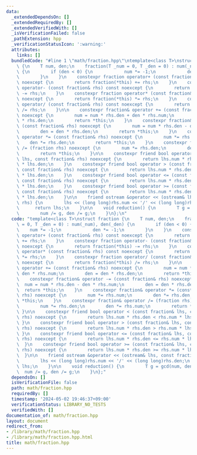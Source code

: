 ```yaml
---
data:
  _extendedDependsOn: []
  _extendedRequiredBy: []
  _extendedVerifiedWith: []
  _isVerificationFailed: false
  _pathExtension: hpp
  _verificationStatusIcon: ':warning:'
  attributes:
    links: []
  bundledCode: "#line 1 \"math/fraction.hpp\"\ntemplate<class T>\nstruct fraction\
    \ {\n    T num, den;\n    fraction(T _num = 0, T _den = 0) : num(_num), den(_den)\
    \ {\n        if (den < 0) {\n            num *= -1;\n            den *= -1;\n\
    \        }\n    }\n    constexpr fraction operator+ (const fraction& rhs) const\
    \ noexcept {\n        return fraction(*this) += rhs;\n    }\n    constexpr fraction\
    \ operator- (const fraction& rhs) const noexcept {\n        return fraction(*this)\
    \ -= rhs;\n    }\n    constexpr fraction operator* (const fraction& rhs) const\
    \ noexcept {\n        return fraction(*this) *= rhs;\n    }\n    constexpr fraction\
    \ operator/ (const fraction& rhs) const noexcept {\n        return fraction(*this)\
    \ /= rhs;\n    }\n\n    constexpr fraction& operator += (const fraction& rhs)\
    \ noexcept {\n        num = num * rhs.den + den * rhs.num;\n        den = den\
    \ * rhs.den;\n        return *this;\n    }\n    constexpr fraction& operator -=\
    \ (const fraction& rhs) noexcept {\n        num = num * rhs.den - den * rhs.num;\n\
    \        den = den * rhs.den;\n        return *this;\n    }\n    constexpr fraction&\
    \ operator *= (const fraction& rhs) noexcept {\n        num *= rhs.num;\n    \
    \    den *= rhs.den;\n        return *this;\n    }\n    constexpr fraction& operator\
    \ /= (fraction rhs) noexcept {\n        num *= rhs.den;\n        den *= rhs.num;\n\
    \        return *this;\n    }\n\n    constexpr friend bool operator < (const fraction&\
    \ lhs, const fraction& rhs) noexcept {\n        return lhs.num * rhs.den < rhs.num\
    \ * lhs.den;\n    }\n    constexpr friend bool operator > (const fraction& lhs,\
    \ const fraction& rhs) noexcept {\n        return lhs.num * rhs.den > rhs.num\
    \ * lhs.den;\n    }\n    constexpr friend bool operator <= (const fraction& lhs,\
    \ const fraction& rhs) noexcept {\n        return lhs.num * rhs.den <= rhs.num\
    \ * lhs.den;\n    }\n    constexpr friend bool operator >= (const fraction& lhs,\
    \ const fraction& rhs) noexcept {\n        return lhs.num * rhs.den >= rhs.num\
    \ * lhs.den;\n    }\n\n    friend ostream &operator << (ostream& lhs, const fraction&\
    \ rhs) {\n        lhs << (long long)rhs.num << '/' << (long long)rhs.den;\n  \
    \      return lhs;\n    }\n\n    void reduction() {\n        T g = gcd(num, den);\n\
    \        num /= g, den /= g;\n    }\n};\n"
  code: "template<class T>\nstruct fraction {\n    T num, den;\n    fraction(T _num\
    \ = 0, T _den = 0) : num(_num), den(_den) {\n        if (den < 0) {\n        \
    \    num *= -1;\n            den *= -1;\n        }\n    }\n    constexpr fraction\
    \ operator+ (const fraction& rhs) const noexcept {\n        return fraction(*this)\
    \ += rhs;\n    }\n    constexpr fraction operator- (const fraction& rhs) const\
    \ noexcept {\n        return fraction(*this) -= rhs;\n    }\n    constexpr fraction\
    \ operator* (const fraction& rhs) const noexcept {\n        return fraction(*this)\
    \ *= rhs;\n    }\n    constexpr fraction operator/ (const fraction& rhs) const\
    \ noexcept {\n        return fraction(*this) /= rhs;\n    }\n\n    constexpr fraction&\
    \ operator += (const fraction& rhs) noexcept {\n        num = num * rhs.den +\
    \ den * rhs.num;\n        den = den * rhs.den;\n        return *this;\n    }\n\
    \    constexpr fraction& operator -= (const fraction& rhs) noexcept {\n      \
    \  num = num * rhs.den - den * rhs.num;\n        den = den * rhs.den;\n      \
    \  return *this;\n    }\n    constexpr fraction& operator *= (const fraction&\
    \ rhs) noexcept {\n        num *= rhs.num;\n        den *= rhs.den;\n        return\
    \ *this;\n    }\n    constexpr fraction& operator /= (fraction rhs) noexcept {\n\
    \        num *= rhs.den;\n        den *= rhs.num;\n        return *this;\n   \
    \ }\n\n    constexpr friend bool operator < (const fraction& lhs, const fraction&\
    \ rhs) noexcept {\n        return lhs.num * rhs.den < rhs.num * lhs.den;\n   \
    \ }\n    constexpr friend bool operator > (const fraction& lhs, const fraction&\
    \ rhs) noexcept {\n        return lhs.num * rhs.den > rhs.num * lhs.den;\n   \
    \ }\n    constexpr friend bool operator <= (const fraction& lhs, const fraction&\
    \ rhs) noexcept {\n        return lhs.num * rhs.den <= rhs.num * lhs.den;\n  \
    \  }\n    constexpr friend bool operator >= (const fraction& lhs, const fraction&\
    \ rhs) noexcept {\n        return lhs.num * rhs.den >= rhs.num * lhs.den;\n  \
    \  }\n\n    friend ostream &operator << (ostream& lhs, const fraction& rhs) {\n\
    \        lhs << (long long)rhs.num << '/' << (long long)rhs.den;\n        return\
    \ lhs;\n    }\n\n    void reduction() {\n        T g = gcd(num, den);\n      \
    \  num /= g, den /= g;\n    }\n};"
  dependsOn: []
  isVerificationFile: false
  path: math/fraction.hpp
  requiredBy: []
  timestamp: '2024-05-02 19:46:37+09:00'
  verificationStatus: LIBRARY_NO_TESTS
  verifiedWith: []
documentation_of: math/fraction.hpp
layout: document
redirect_from:
- /library/math/fraction.hpp
- /library/math/fraction.hpp.html
title: math/fraction.hpp
---
```


